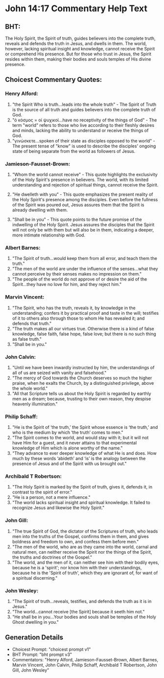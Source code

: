 # John 14:17 Commentary Help Text

## BHT:
The Holy Spirit, the Spirit of truth, guides believers into the complete truth, reveals and defends the truth in Jesus, and dwells in them. The world, however, lacking spiritual insight and knowledge, cannot receive the Spirit or comprehend His presence. But for those who trust in Jesus, the Spirit resides within them, making their bodies and souls temples of His divine presence.

## Choicest Commentary Quotes:
### Henry Alford:
1. "the Spirit Who is truth...leads into the whole truth" - The Spirit of Truth is the source of all truth and guides believers into the complete truth of God.
2. "ὁ κόσμος = οἱ ψυχικοί...have no receptivity of the things of God" - The term "world" refers to those who live according to their fleshly desires and minds, lacking the ability to understand or receive the things of God.
3. "γινώσκετε...spoken of their state as disciples opposed to the world" - The present tense of "know" is used to describe the disciples' ongoing state of being separate from the world as followers of Jesus.

### Jamieson-Fausset-Brown:
1. "Whom the world cannot receive" - This quote highlights the exclusivity of the Holy Spirit's presence in believers. The world, with its limited understanding and rejection of spiritual things, cannot receive the Spirit. 

2. "He dwelleth with you" - This quote emphasizes the present reality of the Holy Spirit's presence among the disciples. Even before the fullness of the Spirit was poured out, Jesus assures them that the Spirit is already dwelling with them.

3. "Shall be in you" - This quote points to the future promise of the indwelling of the Holy Spirit. Jesus assures the disciples that the Spirit will not only be with them but will also be in them, indicating a deeper, more intimate relationship with God.

### Albert Barnes:
1. "The Spirit of truth...would keep them from all error, and teach them the truth." 
2. "The men of the world are under the influence of the senses...what they cannot perceive by their senses makes no impression on them."
3. "The people of the world do not approve of or desire the aid of the Spirit...they have no love for him, and they reject him."

### Marvin Vincent:
1. "The Spirit, who has the truth, reveals it, by knowledge in the understanding; confers it by practical proof and taste in the will; testifies of it to others also through those to whom He has revealed it; and defends that truth." 
2. "The truth makes all our virtues true. Otherwise there is a kind of false knowledge, false faith, false hope, false love; but there is no such thing as false truth." 
3. "Shall be in you."

### John Calvin:
1. "Until we have been inwardly instructed by him, the understandings of all of us are seized with vanity and falsehood."
2. "The mercy of God towards the Church deserves so much the higher praise, when he exalts the Church, by a distinguished privilege, above the whole world."
3. "All that Scripture tells us about the Holy Spirit is regarded by earthly men as a dream; because, trusting to their own reason, they despise heavenly illumination."

### Philip Schaff:
1. "He is the Spirit of ‘the truth,’ the Spirit whose essence is ‘the truth,’ and who is the medium by which ‘the truth’ comes to men."
2. "The Spirit comes to the world, and would stay with it; but it will not have Him for a guest, and it never attains to that experimental knowledge of Him which is alone worthy of the name."
3. "They advance to ever deeper knowledge of what He is and does. How much by these words ‘abideth’ and ‘is’ is the analogy between the presence of Jesus and of the Spirit with us brought out."

### Archibald T Robertson:
1. "The Holy Spirit is marked by the Spirit of truth, gives it, defends it, in contrast to the spirit of error."
2. "He is a person, not a mere influence."
3. "The world lacks spiritual insight and spiritual knowledge. It failed to recognize Jesus and likewise the Holy Spirit."

### John Gill:
1. "The true Spirit of God, the dictator of the Scriptures of truth, who leads men into the truths of the Gospel, confirms them in them, and gives boldness and freedom to own, and confess them before men."
2. "The men of the world, who are as they came into the world, carnal and natural men, can neither receive the Spirit nor the things of the Spirit, the truths and doctrines of the Gospel."
3. "The world, and the men of it, can neither see him with their bodily eyes, because he is a 'spirit'; nor know him with their understandings, because he is the 'Spirit of truth', which they are ignorant of, for want of a spiritual discerning."

### John Wesley:
1. "The Spirit of truth...reveals, testifies, and defends the truth as it is in Jesus." 
2. "The world...cannot receive [the Spirit] because it seeth him not." 
3. "He shall be in you...Your bodies and souls shall be temples of the Holy Ghost dwelling in you."


## Generation Details
- Choicest Prompt: "choicest prompt v1"
- BHT Prompt: "bht prompt v3"
- Commentators: "Henry Alford, Jamieson-Fausset-Brown, Albert Barnes, Marvin Vincent, John Calvin, Philip Schaff, Archibald T Robertson, John Gill, John Wesley"
